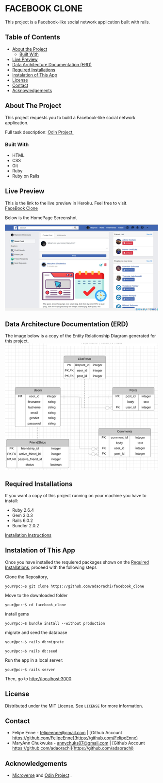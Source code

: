 # FACEBOOK CLONE

This project is a Facebook-like social network application built with rails.

## Table of Contents

* [About the Project](#about-the-project)
  * [Built With](#built-with)
* [Live Preview](#live-preview)
* [Data Architecture Documentation (ERD)](#data-architecture-documentation-(ERD))
* [Required Installations](#required-installations)
* [Instalation of This App](#instalation)
* [License](#license)
* [Contact](#contact)
* [Acknowledgements](#acknowledgements)


<!-- ABOUT THE PROJECT -->
## About The Project

This project requests you to build a Facebook-like social network application.

Full task description: <a href="https://www.theodinproject.com/courses/ruby-on-rails/lessons/final-project"> Odin Project.</a>

### Built With 

* HTML
* CSS
* Git
* Ruby
* Ruby on Rails

## Live Preview

This is the link to the live preview in Heroku. Feel free to visit.<br>
<a href="https://www.still-plateau-86976.herokuapp.com">FaceBook Clone</a> <br>
<p>Below is the HomePage Screenshot</p>
<img src="app/assets/images/facebook-clone.jpg" alt="Facebook-clone">

## Data Architecture Documentation (ERD)
The image below is a copy of the Entity Relationship Diagram generated for this project.
<br>
<img src="app/assets/images/erd.png" alt="Entity Relationship Diagram">


## Required Installations

<p>If you want a copy of this project running on your machine you have to install:</p>

* Ruby 2.6.4
* Gem 3.0.3
* Rails 6.0.2
* Bundler 2.0.2

<a href="https://www.tutorialspoint.com/ruby-on-rails/rails-installation"> Installation Instructions</a>

<!-- INSTALATION -->
## Instalation of This App

Once you have installed the requiered packages shown on the [Required Installations](#required-installations), proceed with the following steps

Clone the Repository,

```Shell
your@pc:~$ git clone https://github.com/adaorachi/facebook_clone
```

Move to the downloaded folder

```Shell
your@pc:~$ cd facebook_clone
```

install gems

```Shell
your@pc:~$ bundle install --without production
```

migrate and seed the database

```Shell
your@pc:~$ rails db:migrate
```

```Shell
your@pc:~$ rails db:seed
```

Run the app in a local server:

```Shell
your@pc:~$ rails server
```

Then, go to [http://localhost:3000](http://localhost:3000)

<!-- LICENSE -->
## License

Distributed under the MIT License. See `LICENSE` for more information.

<!-- CONTACT -->
## Contact
* Felipe Enne - felipeenne@gmail.com | [Github Account https://github.com/FelipeEnne](https://github.com/FelipeEnne)
* MaryAnn Chukwuka - annychuks07@gmail.com | [Github Account https://github.com/adaorachi](https://github.com/adaorachi)

<!-- ACKNOWLEDGEMENTS -->
## Acknowledgements

* <a href="https://www.microverse.org/"> Microverse</a>  and <a href="https://www.theodinproject.com/"> Odin Project</a> .